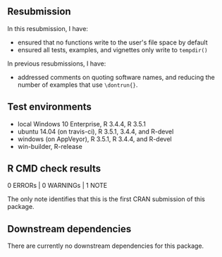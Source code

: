 ## Resubmission

In this resubmission, I have:

* ensured that no functions write to the user's file space by default
* ensured all tests, examples, and vignettes only write to `tempdir()`

In previous resubmissions, I have:

* addressed comments on quoting software names, and reducing the number of examples that use `\dontrun{}`. 

## Test environments
* local Windows 10 Enterprise, R 3.4.4, R 3.5.1
* ubuntu 14.04 (on travis-ci), R 3.5.1, 3.4.4, and R-devel
* windows (on AppVeyor), R 3.5.1, R 3.4.4, and R-devel
* win-builder, R-release

## R CMD check results

0 ERRORs | 0 WARNINGs | 1 NOTE

The only note identifies that this is the first CRAN submission of this package.

## Downstream dependencies
There are currently no downstream dependencies for this package.
